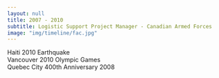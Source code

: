 ```yaml
---
layout: null
title: 2007 - 2010
subtitle: Logistic Support Project Manager - Canadian Armed Forces
image: "img/timeline/fac.jpg"
---
```

Haiti 2010 Earthquake  
Vancouver 2010 Olympic Games  
Quebec City 400th Anniversary 2008